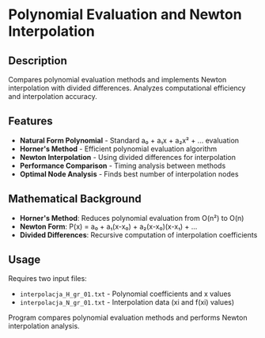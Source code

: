 # Polynomial Evaluation and Newton Interpolation

## Description
Compares polynomial evaluation methods and implements Newton interpolation with divided differences. Analyzes computational efficiency and interpolation accuracy.

## Features
- **Natural Form Polynomial** - Standard a₀ + a₁x + a₂x² + ... evaluation
- **Horner's Method** - Efficient polynomial evaluation algorithm
- **Newton Interpolation** - Using divided differences for interpolation
- **Performance Comparison** - Timing analysis between methods
- **Optimal Node Analysis** - Finds best number of interpolation nodes

## Mathematical Background
- **Horner's Method**: Reduces polynomial evaluation from O(n²) to O(n)
- **Newton Form**: P(x) = a₀ + a₁(x-x₀) + a₂(x-x₀)(x-x₁) + ...
- **Divided Differences**: Recursive computation of interpolation coefficients

## Usage
Requires two input files:
- `interpolacja_H_gr_01.txt` - Polynomial coefficients and x values
- `interpolacja_N_gr_01.txt` - Interpolation data (xi and f(xi) values)

Program compares polynomial evaluation methods and performs Newton interpolation analysis.
